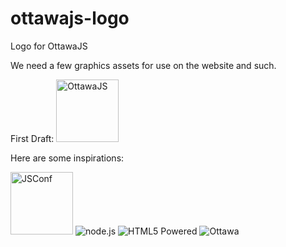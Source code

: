 ottawajs-logo
=============

Logo for OttawaJS

We need a few graphics assets for use on the website and such.

First Draft:
<img src="https://raw.github.com/ottawajs/ottawajs-logo/master/OttawaJS.svg"  width="100" alt="OttawaJS">

Here are some inspirations:

<img src="https://raw.github.com/ottawajs/ottawajs-logo/master/jsconf.jpg"  width="100" alt="JSConf">

<img src="https://raw.github.com/ottawajs/ottawajs-logo/master/nodejs-dark.png"   alt="node.js">

<img src="https://raw.github.com/ottawajs/ottawajs-logo/master/html5-badge-h-solo.png" alt="HTML5 Powered" title="HTML5 Powered">

<img src="https://raw.github.com/ottawajs/ottawajs-logo/master/ottawa_logo.png" alt="Ottawa" title="Ottawa">